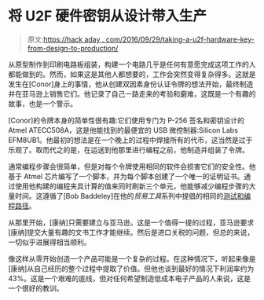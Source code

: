 # 将 U2F 硬件密钥从设计带入生产

> 原文:[https://hack aday . com/2016/09/29/taking-a-u2f-hardware-key-from-design-to-production/](https://hackaday.com/2016/09/29/taking-a-u2f-hardware-key-from-design-to-production/)

从原型制作到印刷电路板组装，构建一个电路几乎是任何有意愿完成这项工作的人都能做到的。然而，如果这是其他人都想要的，工作会突然变得复杂得多。这就是发生在[Conor]身上的事情，他从创建双因素身份认证令牌的想法开始，最终制造并在亚马逊上销售它们。他记录了自己一路走来的考验和磨难，这既是一个有趣的故事，也是一个警示。

[Conor]的令牌本身的简单性很有趣:它们使用专门为 P-256 签名和密钥设计的 Atmel ATECC508A，这是他能找到的最便宜的 USB 微控制器:Silicon Labs EFM8UB1。他最初的想法是在一个晚上的过程中焊接所有的代币，这当然是过于乐观了。取而代之的是，在运送到他那里进行编程之前，他制造并组装了令牌。

通常编程步骤会很简单，但是对每个令牌使用相同的软件会损害它们的安全性。他基于 Atmel 芯片编写了一个脚本，并为每个脚本创建了一个唯一的证明证书。通过使用他构建的编程夹具计算的值来同时刷新三个单元，他能够减少编程步骤的大量时间。这遵循了[Bob Baddeley]在他的*贸易工具*系列中提倡的相同的[测试和编程路径](http://hackaday.com/2016/08/24/tools-of-the-trade-test-and-programming/)。

从那里开始，[康纳]只需要建立与亚马逊。这是一个值得一提的过程，亚马逊要求[康纳]提交大量有趣的文书工作才能继续。然后是进口关税的问题，但总的来说，一切似乎进展得相当顺利。

像这样从零开始创造一个产品可能是一个复杂的过程。在这种情况下，听起来像是[康纳]从自己经历的整个过程中提取了价值。但他也谈到最好的情况下利润率约为 43%。这是一个艰难的底线，但对任何希望制造低成本电子产品的人来说，这是一个很好的教训。